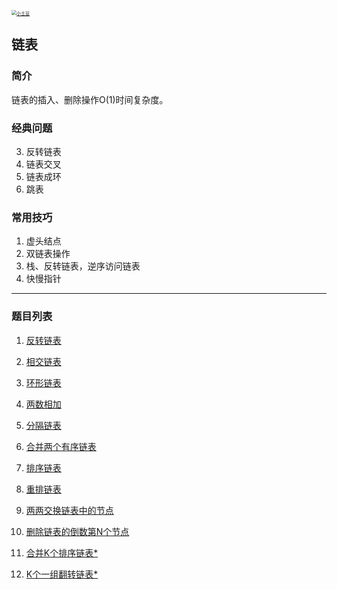 <p> 
<a href="http://coco66.info:88">
<img src="http://coco66.info:88/leetcode/picture/home.png" alt="小土豆" style="zoom:50%;" /></a>
</p>

## 链表

### 简介

链表的插入、删除操作O(1)时间复杂度。

### 经典问题

3. 反转链表
2. 链表交叉 
3. 链表成环 
4. 跳表

### 常用技巧

1. 虚头结点
2. 双链表操作
3. 栈、反转链表，逆序访问链表
4. 快慢指针

----

### 题目列表 

1. [反转链表](https://leetcode-cn.com/problems/reverse-linked-list) 

2. [相交链表](https://leetcode-cn.com/problems/intersection-of-two-linked-lists/)

3. [环形链表](https://leetcode-cn.com/problems/linked-list-cycle/)

4. [两数相加](http://coco66.info:88/leetcode/linkedlist/LeetCode2.html)   

5. [分隔链表](https://leetcode-cn.com/problems/partition-list/)

6. [合并两个有序链表](https://leetcode-cn.com/problems/merge-two-sorted-lists/)

7. [排序链表](https://leetcode-cn.com/problems/sort-list/)

8. [重排链表](https://leetcode-cn.com/problems/reorder-list/)

9. [两两交换链表中的节点](https://leetcode-cn.com/problems/swap-nodes-in-pairs/)

10. [删除链表的倒数第N个节点](https://leetcode-cn.com/problems/remove-nth-node-from-end-of-list/)

11. [合并K个排序链表*](http://coco66.info:88/leetcode/linkedlist/LeetCode23.html)  

12. [K个一组翻转链表*](http://coco66.info:88/leetcode/linkedlist/LeetCode25.html)  

    

